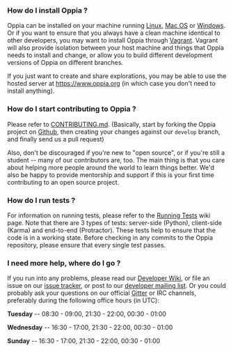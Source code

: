 
### How do I install Oppia ?

Oppia can be installed on your machine running [Linux](https://github.com/oppia/oppia/wiki/Installing-Oppia-%28Linux%29), [Mac OS](https://github.com/oppia/oppia/wiki/Installing-Oppia-%28Mac-OS%29) or [Windows](https://github.com/oppia/oppia/wiki/Installing-Oppia-%28Windows%29). Or if you want to ensure that you always have a clean machine identical to other developers, you may want to install Oppia through [Vagrant](https://github.com/oppia/oppia/wiki/Installing-Oppia%28Vagrant%29). Vagrant will also provide isolation between your host machine and things that Oppia needs to install and change, or allow you to build different development versions of Oppia on different branches.

If you just want to create and share explorations, you may be able to use the hosted server at https://www.oppia.org (in which case you don't need to install anything).

### How do I start contributing to Oppia ?

Please refer to [CONTRIBUTING.md](https://github.com/oppia/oppia/). 
(Basically, start by forking the Oppia project on [Github](https://github.com/oppia/oppia), then creating your changes against our `develop` branch, and finally send us a pull request)

Also, don't be discouraged if you're new to "open source", or if you're still a student -- many of our contributors are, too. The main thing is that you care about helping more people around the world to learn things better. We'd also be happy to provide mentorship and support if this is your first time contributing to an open source project. 

### How do I run tests ?

For information on running tests, please refer to the [Running Tests](https://github.com/oppia/oppia/wiki/Running-Tests) wiki page. Note that there are 3 types of tests: server-side (Python), client-side (Karma) and end-to-end (Protractor). These tests help to ensure that the code is in a working state. Before checking in any commits to the Oppia repository, please ensure that every single test passes. 

### I need more help, where do I go ?

If you run into any problems, please read our [Developer Wiki](https://github.com/oppia/oppia/wiki), or file an issue on our [issue tracker](github.com/oppia/oppia/issues/), or post to our [developer mailing list](https://groups.google.com/forum/?fromgroups#!forum/oppia-dev).
Or you could probably ask your questions on our official [Gitter](http://gitter.im/oppia/oppia-chat) or IRC channels, preferably during the following office hours (in UTC):

__Tuesday__ -- 08:30 - 09:00, 21:30 - 22:00, 00:30 - 01:00

__Wednesday__ -- 16:30 - 17:00, 21:30 - 22:00, 00:30 - 01:00

__Sunday__ -- 16:30 - 17:00, 21:30 - 22:00, 00:30 - 01:00 
